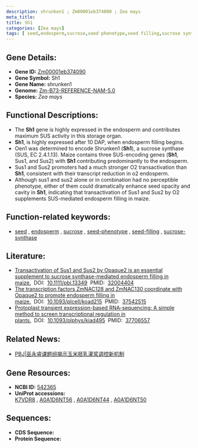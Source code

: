 ```yaml
---
description: shrunken1 ; Zm00001eb374090 ; Zea mays
meta_title:
title: Sh1
categories: [Zea mays]
tags: [ seed,endosperm,sucrose,seed phenotype,seed filling,sucrose synthase ]
---
```


## Gene Details:
- **Gene ID:**	[Zm00001eb374090](https://www.maizegdb.org/gene_center/gene/Zm00001eb374090)
- **Gene Symbol:** Sh1
- **Gene Name:** shrunken1
- **Genome:** [Zm-B73-REFERENCE-NAM-5.0](https://www.maizegdb.org/genome/assembly/Zm-B73-REFERENCE-NAM-5.0)
- **Species:** *Zea mays*

## Functional Descriptions:
   - The **Sh1** gene is highly expressed in the endosperm and contributes maximum SUS activity in this storage organ.
   - **Sh1**, is highly expressed after 10 DAP, when endosperm filling begins.
   - Oen1 was determined to encode Shrunken1 (**Sh1**), a sucrose synthase (SUS, EC 2.4.1.13). Maize contains three SUS-encoding genes (**Sh1**, Sus1, and Sus2) with **Sh1** contributing predominantly to the endosperm.
   - Sus1 and Sus2 promoters had a much stronger O2 transactivation than **Sh1**, consistent with their transcript reduction in o2 endosperm.
   - Although sus1 and sus2 alone or in combination had no perceptible phenotype, either of them could dramatically enhance seed opacity and cavity in **Sh1**, indicating that transactivation of Sus1 and Sus2 by O2 supplements SUS-mediated endosperm filling in maize.

## Function-related keywords:
- [seed](/tags/seed/)&nbsp;,&nbsp;[endosperm](/tags/endosperm/)&nbsp;,&nbsp;[sucrose](/tags/sucrose/)&nbsp;,&nbsp;[seed-phenotype](/tags/seed-phenotype/)&nbsp;,&nbsp;[seed-filling](/tags/seed-filling/)&nbsp;,&nbsp;[sucrose-synthase](/tags/sucrose-synthase/)

## Literature:
   - [Transactivation of Sus1 and Sus2 by Opaque2 is an essential supplement to sucrose synthase-mediated endosperm filling in maize.]( https://onlinelibrary.wiley.com/doi/10.1111/pbi.13349)&nbsp;&nbsp;DOI:&nbsp;&nbsp;[10.1111/pbi.13349](https://onlinelibrary.wiley.com/doi/10.1111/pbi.13349)&nbsp;&nbsp;PMID:&nbsp;&nbsp;[32004404](https://pubmed.ncbi.nlm.nih.gov/32004404/)
   - [The transcription factors ZmNAC128 and ZmNAC130 coordinate with Opaque2 to promote endosperm filling in maize.]( https://academic.oup.com/plcell/article-abstract/35/11/4066/7237770?redirectedFrom=fulltext)&nbsp;&nbsp;DOI:&nbsp;&nbsp;[10.1093/plcell/koad215](https://academic.oup.com/plcell/article-abstract/35/11/4066/7237770?redirectedFrom=fulltext)&nbsp;&nbsp;PMID:&nbsp;&nbsp;[37542515](https://pubmed.ncbi.nlm.nih.gov/37542515/)
   - [Protoplast transient expression-based RNA-sequencing: A simple method to screen transcriptional regulation in plants.]( https://academic.oup.com/plphys/article/194/1/408/7273625)&nbsp;&nbsp;DOI:&nbsp;&nbsp;[10.1093/plphys/kiad495](https://academic.oup.com/plphys/article/194/1/408/7273625)&nbsp;&nbsp;PMID:&nbsp;&nbsp;[37706557](https://pubmed.ncbi.nlm.nih.gov/37706557/)

## Related News:
   - [PBJ|巫永睿课题组揭示玉米胚乳灌浆调控新机制](https://mp.weixin.qq.com/s?__biz=Mzg3MDEwNDEyMg==&mid=2247487196&idx=2&sn=8aca4bb939ec114870691f5dd54130a0&chksm=ce93a389f9e42a9fe27823c3c8cf4e6d680ebe9008aba2c3e037f5af7a43829cd7fa526a4136&scene=27#wechat_redirect)

## Gene Resources:
- **NCBI ID:** [542365](https://www.ncbi.nlm.nih.gov/gene/?term=542365)
- **UniProt accessions:** [K7VDR8](https://www.uniprot.org/uniprotkb/K7VDR8/entry)&nbsp;,&nbsp;[A0A1D6NT56](https://www.uniprot.org/uniprotkb/A0A1D6NT56/entry)&nbsp;,&nbsp;[A0A1D6NT44](https://www.uniprot.org/uniprotkb/A0A1D6NT44/entry)&nbsp;,&nbsp;[A0A1D6NT50](https://www.uniprot.org/uniprotkb/A0A1D6NT50/entry)



## Sequences:
- **CDS Sequence:**
- **Protein Sequence:**
